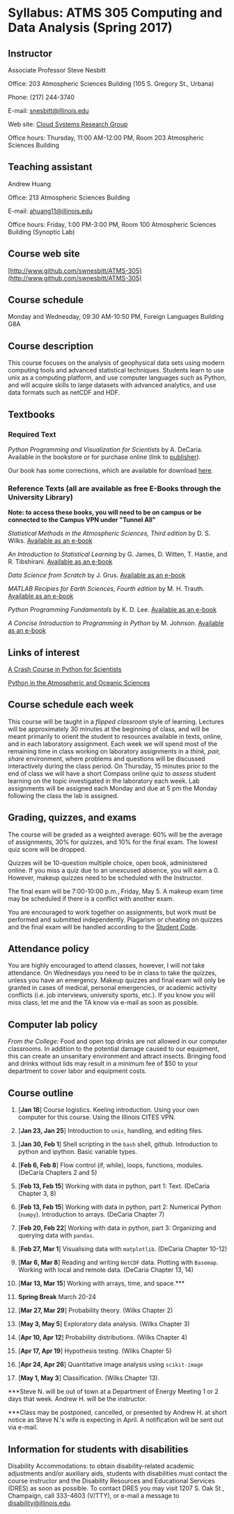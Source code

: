 # Syllabus: ATMS 305 Computing and Data Analysis (Spring 2017)

## Instructor
Associate Professor Steve Nesbitt

Office: 203 Atmospheric Sciences Building (105 S. Gregory St., Urbana)

Phone: (217) 244-3740

E-mail: [snesbitt@illinois.edu](mailto:snesbitt@illinois.edu)

Web site: [Cloud Systems Research Group](http://publish.illinois.edu/snesbitt)

Office hours: Thursday, 11:00 AM-12:00 PM, Room 203 Atmospheric Sciences Building

## Teaching assistant
Andrew Huang

Office: 213 Atmospheric Sciences Building

E-mail: [ahuang11@illinois.edu](mailto:ahuang11@illinois.edu)

Office hours: Friday, 1:00 PM-3:00 PM, Room 100 Atmospheric Sciences Building (Synoptic Lab)

## Course web site
[http://www.github.com/swnesbitt/ATMS-305](http://www.github.com/swnesbitt/ATMS-305)

## Course schedule
Monday and Wednesday, 09:30 AM-10:50 PM, Foreign Languages Building G8A

## Course description

This course focuses on the analysis of geophysical data sets using modern computing tools and advanced statistical techniques. Students learn to use unix as a computing platform, and use computer languages such as Python, and will acquire skills to large datasets with advanced analytics, and use data formats such as netCDF and HDF.

## Textbooks

### Required Text

*Python Programming and Visualization for Scientists* by A. DeCaria. Available in the bookstore or for purchase online (link to [publisher](http://www.sundogpublishing.com/shop/python-programming-and-visualization-for-scientists-alex-decaria/)).

Our book has some corrections, which are available for download [here](http://www.sundogpublishing.com/PythonErrata.pdf).

### Reference Texts (all are available as free E-Books through the University Library)

**Note: to access these books, you will need to be on campus or be connected to the Campus VPN under "Tunnel All"**

*Statistical Methods in the Atmospheric Sciences, Third edition* by D. S. Wilks. [Available as an e-book](http://www.library.uiuc.edu/proxy/go.php?url=http://www.sciencedirect.com/science/book/9780123850225)

*An Introduction to Statistical Learning* by G. James, D. Witten, T. Hastie, and R. Tibshirani. [Available as an e-book](http://www-bcf.usc.edu/~gareth/ISL/ISLR%20First%20Printing.pdf)

*Data Science from Scratch* by J. Grus. [Available as an e-book](http://proquest.safaribooksonline.com/9781491901410)

*MATLAB Recipies for Earth Sciences, Fourth edition* by M. H. Trauth. [Available as an e-book](http://link.springer.com.proxy2.library.illinois.edu/book/10.1007/978-3-662-46244-7)

*Python Programming Fundamentals* by K. D. Lee.  [Available as an e-book](http://www.library.uiuc.edu/proxy/go.php?url=http://dx.doi.org/10.1007/978-1-4471-6642-9)

*A Concise Introduction to Programming in Python* by M. Johnson. [Available as an e-book](http://proquest.safaribooksonline.com.proxy2.library.illinois.edu/book/programming/python/9781439896952)

## Links of interest

[A Crash Course in Python for Scientists](http://nbviewer.ipython.org/gist/rpmuller/5920182)

[Python in the Atmospheric and Oceanic Sciences](http://pyaos.johnny-lin.com)

## Course schedule each week

This course will be taught in a *flipped classroom* style of learning.  Lectures will be approximately 30 minutes at the beginning of class, and will be meant primarily to orient the student to resources available in texts, online, and in each laboratory assignment.  Each week we will spend most of the remaining time in class working on laboratory assignments in a *think, pair, share* environment, where problems and questions will be discussed interactively during the class period.  On Thursday, 15 minutes prior to the end of class we will have a short Compass online quiz to *assess* student learning on the topic investigated in the laboratory each week.  Lab assignments will be assigned each Monday and due at 5 pm the Monday following the class the lab is assigned.

## Grading, quizzes, and exams

The course will be graded as a weighted average: 60% will be the average of assignments, 30% for quizzes, and 10% for the final exam.  The lowest quiz score will be dropped.

Quizzes will be 10-question multiple choice, open book, administered online.  If you miss a quiz due to an unexcused absence, you will earn a 0.  However, makeup quizzes need to be scheduled with the Instructor.

The final exam will be 7:00-10:00 p.m., Friday, May 5.  A makeup exam time may be scheduled if there is a conflict with another exam.

You are encouraged to work together on assignments, but work must be performed and submitted independently.  Plagarism or cheating on quizzes and the final exam will be handled according to the [Student Code](http://admin.illinois.edu/policy/code/article1_part4_1-402.html).

## Attendance policy

You are highly encouraged to attend classes, however, I will not take attendance.  On Wednesdays you need to be in class to take the quizzes, unless you have an emergency.  Makeup quizzes and final exam will only be granted in cases of medical, personal emergencies, or academic activity conflicts (i.e. job interviews, university sports, etc.).  If you know you will miss class, let me and the TA know via e-mail as soon as possible.

## Computer lab policy

*From the College:* Food and open top drinks are not allowed in our computer classrooms. In addition to the potential damage caused to our equipment, this can create an unsanitary environment and attract insects. Bringing food and drinks without lids may result in a minimum fee of $50 to your department to cover labor and equipment costs.

## Course outline

1. [**Jan 18**] Course logistics. Keeling introduction. Using your own computer for this course.  Using the Illinois CITES VPN.

1. [**Jan 23, Jan 25**] Introduction to `unix`, handling, and editing files.

1. [**Jan 30, Feb 1**] Shell scripting in the `bash` shell, github. Introduction to python and ipython. Basic variable types.

1. [**Feb 6, Feb 8**] Flow control (if, while), loops, functions, modules. (DeCaria Chapters 2 and 5)

1. [**Feb 13, Feb 15**] Working with data in python, part 1: Text. (DeCaria Chapter 3, 8)

1. [**Feb 13, Feb 15**] Working with data in python, part 2: Numerical Python (`numpy`). Introduction to arrays. (DeCaria Chapter 7)

1. [**Feb 20, Feb 22**] Working with data in python, part 3: Organizing and querying data with `pandas`.

1. [**Feb 27, Mar 1**] Visualising data with `matplotlib`. (DeCaria Chapter 10-12)

1. [**Mar 6, Mar 8**] Reading and writing `NetCDF` data.  Plotting with `Basemap`.  Working with local and remote data. (DeCaria Chapter 13, 14)

1. [**Mar 13, Mar 15**] Working with arrays, time, and space.***

1. **Spring Break** March 20-24

1. [**Mar 27, Mar 29**] Probability theory. (Wilks Chapter 2)

1. [**May 3, May 5**] Exploratory data analysis. (Wilks Chapter 3)

1. [**Apr 10, Apr 12**] Probability distributions. (Wilks Chapter 4)

1. [**Apr 17, Apr 19**] Hypothesis testing. (Wilks Chapter 5)

1. [**Apr 24, Apr 26**] Quantitative image analysis using `scikit-image`

1. [**May 1, May 3**] Classification. (Wilks Chapter 13).

***Steve N. will be out of town at a Department of Energy Meeting 1 or 2 days that week.  Andrew H. will be the instructor.

***Class may be postponed, cancelled, or presented by Andrew H. at short notice as Steve N.'s wife is expecting in April.  A notification will be sent out via e-mail.

## Information for students with disabilities
Disability Accommodations: to obtain disability-related academic adjustments and/or auxiliary aids, students with disabilities must contact the course instructor and the Disability Resources and Educational Services (DRES) as soon as possible. To contact DRES you may visit 1207 S. Oak St., Champaign, call 333-4603 (V/TTY), or e-mail a message to [disability@illinois.edu](mailto:disability@illinois.edu).
